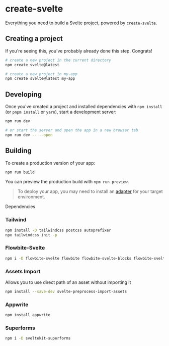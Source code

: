 # create-svelte

Everything you need to build a Svelte project, powered by [`create-svelte`](https://github.com/sveltejs/kit/tree/main/packages/create-svelte).

## Creating a project

If you're seeing this, you've probably already done this step. Congrats!

```bash
# create a new project in the current directory
npm create svelte@latest

# create a new project in my-app
npm create svelte@latest my-app
```

## Developing

Once you've created a project and installed dependencies with `npm install` (or `pnpm install` or `yarn`), start a development server:

```bash
npm run dev

# or start the server and open the app in a new browser tab
npm run dev -- --open
```

## Building

To create a production version of your app:

```bash
npm run build
```

You can preview the production build with `npm run preview`.

> To deploy your app, you may need to install an [adapter](https://kit.svelte.dev/docs/adapters) for your target environment.


Dependencies 
### Tailwind 
```bash
npm install -D tailwindcss postcss autoprefixer
npx tailwindcss init -p
```

### Flowbite-Svelte
``` bash
npm i -D flowbite-svelte flowbite flowbite-svelte-blocks flowbite-svelte-icons flowbite-typography
```

### Assets Import
Allows you to use direct path of an asset without importing it
```bash
npm install --save-dev svelte-preprocess-import-assets
```

### Appwrite
``` bash
npm install appwrite
```

### Superforms
``` bash
npm i -D sveltekit-superforms 
```